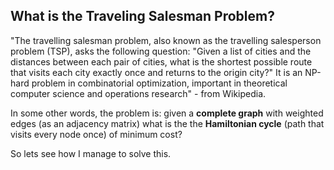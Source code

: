 ## What is the Traveling Salesman Problem?
"The travelling salesman problem, also known as the travelling salesperson problem (TSP),
asks the following question: "Given a list of cities and the distances between each pair of cities,
what is the shortest possible route that visits each city exactly once and returns to the origin
city?" It is an NP-hard problem in combinatorial optimization, important in theoretical computer
science and operations research" - from Wikipedia.

In some other words, the problem is: given a **complete graph** with weighted edges (as an
adjacency matrix) what is the the **Hamiltonian cycle** (path that visits every node once) of
minimum cost?

So lets see how I manage to solve this.
